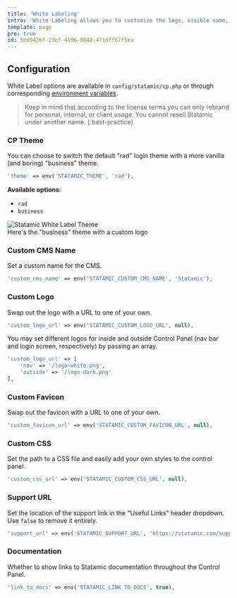 ```yaml
---
title: 'White Labeling'
intro: 'White Labeling allows you to customize the logo, visible name, and basic theme of the CMS throughout the control panel.'
template: page
pro: true
id: 5bd9426f-23cf-4196-9848-471dff67f5ea
---
```


## Configuration

White Label options are available in `config/statamic/cp.php` or through corresponding [environment variables](configuration#environment-variables).

> Keep in mind that according to the license terms you can only rebrand for personal, internal, or client usage. You cannot resell Statamic under another name.
{.best-practice}

### CP Theme

You can choose to switch the default "rad" login theme with a more vanilla (and boring) "business" theme.

``` php
'theme' => env('STATAMIC_THEME', 'rad'),
```

**Available options**:

- `rad`
- `business`

<div class="screenshot">
    <img src="/img/white-label-login.png" alt="Statamic White Label Theme">
    <div class="caption">Here's the "business" theme with a custom logo</div>
</div>

### Custom CMS Name

Set a custom name for the CMS.

``` php
'custom_cms_name' => env('STATAMIC_CUSTOM_CMS_NAME', 'Statamic'),
```

### Custom Logo

Swap out the logo with a URL to one of your own.

``` php
'custom_logo_url' => env('STATAMIC_CUSTOM_LOGO_URL', null),
```

You may set different logos for inside and outside Control Panel (nav bar and login screen, respectively) by passing an array.

``` php
'custom_logo_url' => [
    'nav' => '/logo-white.png',
    'outside' => '/logo-dark.png'
],
```

### Custom Favicon

Swap out the favicon with a URL to one of your own.

``` php
'custom_favicon_url' => env('STATAMIC_CUSTOM_FAVICON_URL', null),
```
### Custom CSS

Set the path to a CSS file and easily add your own styles to the control panel.

``` php
'custom_css_url' => env('STATAMIC_CUSTOM_CSS_URL', null),
```

### Support URL

Set the location of the support link in the "Useful Links" header dropdown. Use `false` to remove it entirely.

```php
'support_url' => env('STATAMIC_SUPPORT_URL', 'https://statamic.com/support'),
```

### Documentation

Whether to show links to Statamic documentation throughout the Control Panel.

```php
'link_to_docs' => env('STATAMIC_LINK_TO_DOCS', true),
```
